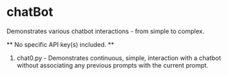 # chatBot
Demonstrates various chatbot interactions - from simple to complex.

** No specific API key(s) included. **

1. chat0.py - Demonstrates continuous, simple, interaction with a chatbot without associating any previous prompts with the current prompt.
